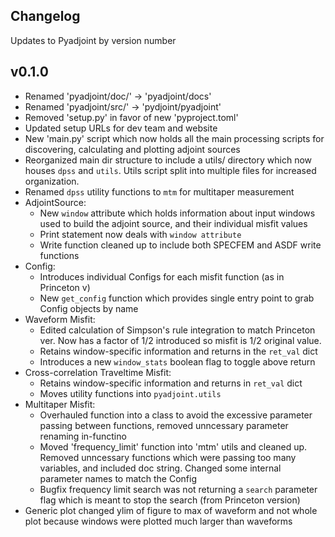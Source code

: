 Changelog
---------
Updates to Pyadjoint by version number

## v0.1.0
- Renamed 'pyadjoint/doc/' -> 'pyadjoint/docs'
- Renamed 'pyadjoint/src/' -> 'pydjoint/pyadjoint'
- Removed 'setup.py' in favor of new 'pyproject.toml'
- Updated setup URLs for dev team and website
- New 'main.py' script which now holds all the main processing scripts for
  discovering, calculating and plotting adjoint sources
- Reorganized main dir structure to include a utils/ directory which now 
  houses `dpss` and `utils`. Utils script split into multiple files for 
  increased organization.
- Renamed `dpss` utility functions to `mtm` for multitaper measurement
- AdjointSource:
	- New `window` attribute which holds information about input windows used 
	  to build the adjoint source, and their individual misfit values
	- Print statement now deals with `window attribute`
	- Write function cleaned up to include both SPECFEM and ASDF write functions
- Config: 
	- Introduces individual Configs for each misfit function (as in Princeton v)
	- New `get_config` function which provides single entry point to grab 
	  Config objects by name
- Waveform Misfit: 
	- Edited calculation of Simpson's rule integration to match Princeton ver.
	  Now has a factor of 1/2 introduced so misfit is 1/2 original value.
	- Retains window-specific information and returns in the `ret_val` dict
	- Introduces a new `window_stats` boolean flag to toggle above return
- Cross-correlation Traveltime Misfit:
	- Retains window-specific information and returns in `ret_val` dict
	- Moves utility functions into `pyadjoint.utils` 
- Multitaper Misfit:
	- Overhauled function into a class to avoid the excessive parameter passing 
	  between functions, removed unncessary parameter renaming in-functino 
	- Moved 'frequency_limit' function into 'mtm' utils and cleaned up. Removed
	  unncessary functions which were passing too many variables, and included
	  doc string. Changed some internal parameter names to match the Config
	- Bugfix frequency limit search was not returning a `search` parameter flag
	  which is meant to stop the search (from Princeton version)
- Generic plot changed ylim of figure to max of waveform and not whole plot 
  because windows were plotted much larger than waveforms

